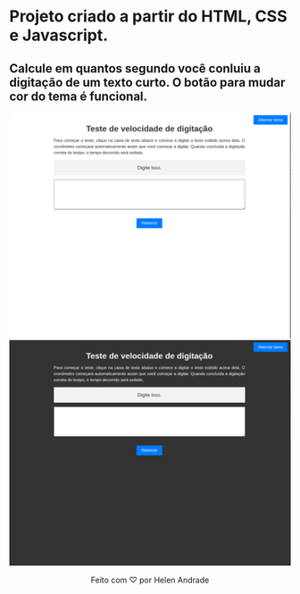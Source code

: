 # Projeto criado a partir do HTML, CSS e Javascript. 

## Calcule em quantos segundo você conluiu a digitação de um texto curto. O botão para mudar cor do tema é funcional.

<p align="center">
  <img src="assets/1.png" alt="Imagem 1 do projeto">
  <img src="assets/2.png" alt="Imagem 2 do projeto">
</p>

<p align="center">
  Feito com ♡ por Helen Andrade
</p>
